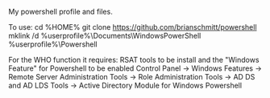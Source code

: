My powershell profile and files.

To use:
cd %HOME%
git clone https://github.com/brianschmitt/powershell
mklink /d %userprofile%\Documents\WindowsPowerShell %userprofile%\Powershell

For the WHO function it requires:
RSAT tools to be install and the "Windows Feature" for Powershell to be enabled
Control Panel -> Windows Features -> Remote Server Administration Tools -> Role Administration Tools -> AD DS and AD LDS Tools -> Active Directory Module for Windows Powershell
